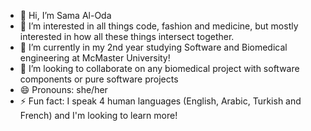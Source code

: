 - 👋 Hi, I’m Sama Al-Oda
- 👀 I’m interested in all things code, fashion and medicine, but mostly interested in how all these things intersect together.
- 🌱 I’m currently in my 2nd year studying Software and Biomedical engineering at McMaster University!
- 💞️ I’m looking to collaborate on any biomedical project with software components or pure software projects
- 😄 Pronouns: she/her
- ⚡ Fun fact: I speak 4 human languages (English, Arabic, Turkish and French) and I'm looking to learn more!

<!---
samaaloda/samaaloda is a ✨ special ✨ repository because its `README.md` (this file) appears on your GitHub profile.
You can click the Preview link to take a look at your changes.
--->
